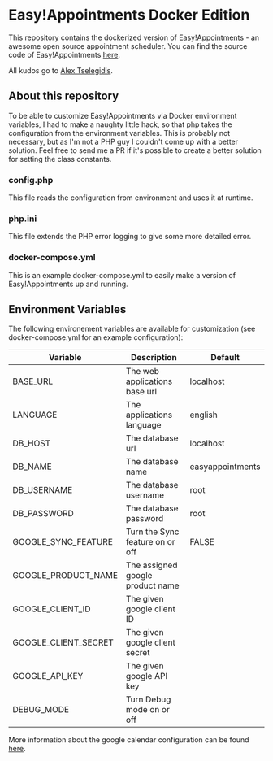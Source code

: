 # Easy!Appointments Docker Edition

This repository contains the dockerized version of [Easy!Appointments](https://easyappointments.org/) - an awesome open source appointment scheduler. You can find the source code of Easy!Appointments [here](https://github.com/alextselegidis/easyappointments).

All kudos go to [Alex Tselegidis](https://github.com/alextselegidis).

## About this repository
To be able to customize Easy!Appointments via Docker environment variables, I had to make a naughty little hack, so that php takes the configuration from the environment variables. This is probably not necessary, but as I'm not a PHP guy I couldn't come up with a better solution. Feel free to send me a PR if it's possible to create a better solution for setting the class constants.

### config.php
This file reads the configuration from environment and uses it at runtime.

### php.ini
This file extends the PHP error logging to give some more detailed error.

### docker-compose.yml
This is an example docker-compose.yml to easily make a version of Easy!Appointments up and running.

## Environment Variables
The following environement variables are available for customization (see docker-compose.yml for an example configuration):

|Variable|Description                                |Default         |
|--------|-------------------------------------------|----------------|
|BASE_URL|The web applications base url              |localhost       |
|LANGUAGE|The applications language                  |english         |
|DB_HOST |The database url                           |localhost       |
|DB_NAME |The database name                          |easyappointments|
|DB_USERNAME|The database username                   |root            |
|DB_PASSWORD|The database password                   |root            |
|GOOGLE_SYNC_FEATURE|Turn the Sync feature on or off |FALSE           |
|GOOGLE_PRODUCT_NAME|The assigned google product name|                |
|GOOGLE_CLIENT_ID|The given google client ID         |                |
|GOOGLE_CLIENT_SECRET|The given google client secret |                |
|GOOGLE_API_KEY|The given google API key             |                |
|DEBUG_MODE|Turn Debug mode on or off                |                |

More information about the google calendar configuration can be found [here](https://easyappointments.org/docs.html#1.4.1/google-calendar-sync.md).